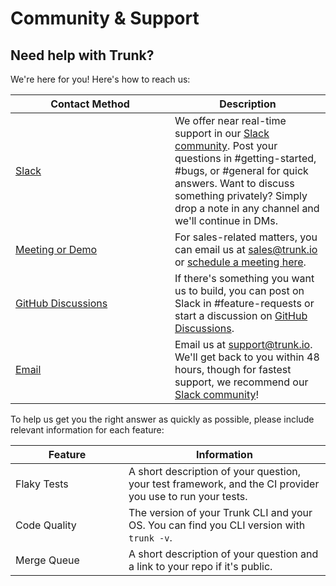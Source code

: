 # Community & Support

## Need help with Trunk?

&#x20;We're here for you! Here's how to reach us:

<table><thead><tr><th width="239">Contact Method</th><th>Description</th></tr></thead><tbody><tr><td><a href="https://slack.trunk.io">Slack</a></td><td>We offer near real-time support in our <a href="https://slack.trunk.io">Slack community</a>. Post your questions in #getting-started, #bugs, or #general for quick answers. Want to discuss something privately? Simply drop a note in any channel and we'll continue in DMs.</td></tr><tr><td><a href="https://calendly.com/trunk/demo">Meeting or Demo</a></td><td>For sales-related matters, you can email us at <a href="mailto:sales@trunk.io">sales@trunk.io</a> or <a href="https://calendly.com/trunk/demo">schedule a meeting here</a>.</td></tr><tr><td><a href="https://github.com/orgs/trunk-io/discussions/">GitHub Discussions</a></td><td>If there's something you want us to build, you can post on Slack in #feature-requests or start a discussion on <a href="https://github.com/orgs/trunk-io/discussions/">GitHub Discussions</a>.</td></tr><tr><td><a href="mailto:support@trunk.io">Email</a></td><td>Email us at <a href="mailto:support@trunk.io">support@trunk.io</a>. We'll get back to you within 48 hours, though for fastest support, we recommend our <a href="https://slack.trunk.io/">Slack community</a>!</td></tr></tbody></table>

To help us get you the right answer as quickly as possible, please include relevant information for each feature:

<table><thead><tr><th width="165">Feature</th><th>Information</th></tr></thead><tbody><tr><td>Flaky Tests</td><td>A short description of your question, your test framework, and the CI provider you use to run your tests. </td></tr><tr><td>Code Quality</td><td>The version of your Trunk CLI and your OS. You can find you CLI version with <code>trunk -v</code>.</td></tr><tr><td>Merge Queue</td><td>A short description of your question and a link to your repo if it's public.</td></tr></tbody></table>
